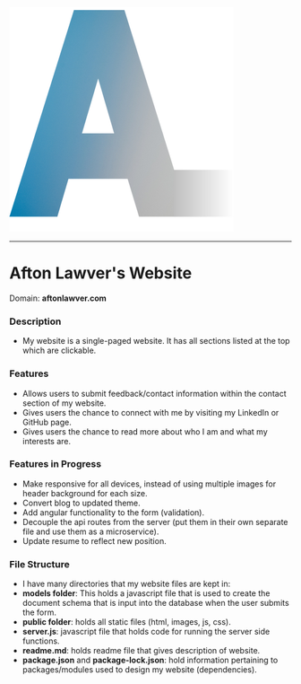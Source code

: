 ![Logo of the Project](public/images/logos/aftonlogo.png)

---

# Afton Lawver's Website
Domain: **aftonlawver.com**
### Description
- My website is a single-paged website. It has all sections listed at the top which are clickable.

### Features
- Allows users to submit feedback/contact information within the contact section of my website.
- Gives users the chance to connect with me by visiting my LinkedIn or GitHub page.
- Gives users the chance to read more about who I am and what my interests are. 

### Features in Progress
- Make responsive for all devices, instead of using multiple images for header background for each size.
- Convert blog to updated theme.
- Add angular functionality to the form (validation).
- Decouple the api routes from the server (put them in their own separate file and use them as a microservice).
- Update resume to reflect new position.

### File Structure
- I have many directories that my website files are kept in: 
- **models folder**: This holds a javascript file that 
is used to create the document schema that is input into the database when the user submits the form. 
- **public folder**: holds all static files (html, images, js, css).
- **server.js**: javascript file that holds code for running the server side functions.
- **readme.md**: holds readme file that gives description of website.
- **package.json** and **package-lock.json**: hold information pertaining to packages/modules used to design my website
  (dependencies).


